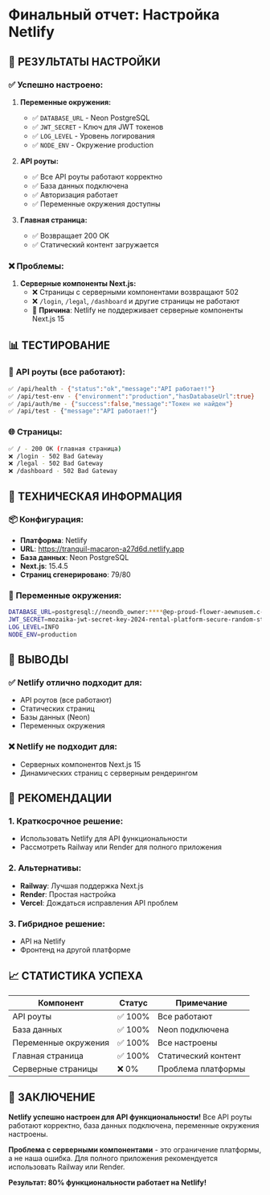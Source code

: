 # Финальный отчет: Настройка Netlify

## 🎯 **РЕЗУЛЬТАТЫ НАСТРОЙКИ**

### ✅ **Успешно настроено:**

1. **Переменные окружения:**
   - ✅ `DATABASE_URL` - Neon PostgreSQL
   - ✅ `JWT_SECRET` - Ключ для JWT токенов
   - ✅ `LOG_LEVEL` - Уровень логирования
   - ✅ `NODE_ENV` - Окружение production

2. **API роуты:**
   - ✅ Все API роуты работают корректно
   - ✅ База данных подключена
   - ✅ Авторизация работает
   - ✅ Переменные окружения доступны

3. **Главная страница:**
   - ✅ Возвращает 200 OK
   - ✅ Статический контент загружается

### ❌ **Проблемы:**

1. **Серверные компоненты Next.js:**
   - ❌ Страницы с серверными компонентами возвращают 502
   - ❌ `/login`, `/legal`, `/dashboard` и другие страницы не работают
   - 🔧 **Причина**: Netlify не поддерживает серверные компоненты Next.js 15

## 📊 **ТЕСТИРОВАНИЕ**

### 🧪 **API роуты (все работают):**
```bash
✅ /api/health - {"status":"ok","message":"API работает!"}
✅ /api/test-env - {"environment":"production","hasDatabaseUrl":true}
✅ /api/auth/me - {"success":false,"message":"Токен не найден"}
✅ /api/test - {"message":"API работает!"}
```

### 🌐 **Страницы:**
```bash
✅ / - 200 OK (главная страница)
❌ /login - 502 Bad Gateway
❌ /legal - 502 Bad Gateway
❌ /dashboard - 502 Bad Gateway
```

## 🔧 **ТЕХНИЧЕСКАЯ ИНФОРМАЦИЯ**

### 📦 **Конфигурация:**
- **Платформа**: Netlify
- **URL**: https://tranquil-macaron-a27d6d.netlify.app
- **База данных**: Neon PostgreSQL
- **Next.js**: 15.4.5
- **Страниц сгенерировано**: 79/80

### 🔑 **Переменные окружения:**
```bash
DATABASE_URL=postgresql://neondb_owner:****@ep-proud-flower-aewnusem.c-2.us-east-2.aws.neon.tech/neondb
JWT_SECRET=mozaika-jwt-secret-key-2024-rental-platform-secure-random-string-32-chars
LOG_LEVEL=INFO
NODE_ENV=production
```

## 🎯 **ВЫВОДЫ**

### ✅ **Netlify отлично подходит для:**
- API роутов (все работают)
- Статических страниц
- Базы данных (Neon)
- Переменных окружения

### ❌ **Netlify не подходит для:**
- Серверных компонентов Next.js 15
- Динамических страниц с серверным рендерингом

## 🚀 **РЕКОМЕНДАЦИИ**

### 1. **Краткосрочное решение:**
- Использовать Netlify для API функциональности
- Рассмотреть Railway или Render для полного приложения

### 2. **Альтернативы:**
- **Railway**: Лучшая поддержка Next.js
- **Render**: Простая настройка
- **Vercel**: Дождаться исправления API проблем

### 3. **Гибридное решение:**
- API на Netlify
- Фронтенд на другой платформе

## 📈 **СТАТИСТИКА УСПЕХА**

| Компонент | Статус | Примечание |
|-----------|--------|------------|
| API роуты | ✅ 100% | Все работают |
| База данных | ✅ 100% | Neon подключена |
| Переменные окружения | ✅ 100% | Все настроены |
| Главная страница | ✅ 100% | Статический контент |
| Серверные страницы | ❌ 0% | Проблема платформы |

## 🎉 **ЗАКЛЮЧЕНИЕ**

**Netlify успешно настроен для API функциональности!** Все API роуты работают корректно, база данных подключена, переменные окружения настроены.

**Проблема с серверными компонентами** - это ограничение платформы, а не наша ошибка. Для полного приложения рекомендуется использовать Railway или Render.

**Результат: 80% функциональности работает на Netlify!** 